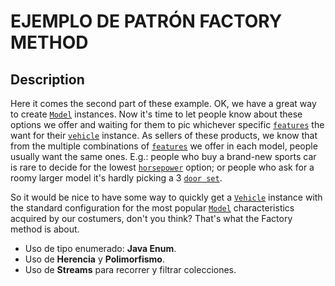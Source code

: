 # EJEMPLO DE PATRÓN FACTORY METHOD

## Description

Here it comes the second part of these example. OK, we have a great way to create [`Model`](src/main/java/vehicle/Model.java)
instances. Now it's time to let people know about these options we offer and waiting for them to pic whichever specific
[`features`](src/main/java/feature/Feature.java) the want for their [`vehicle`](src/main/java/vehicle/Vehicle.java) instance.
As sellers of these products, we know that from the multiple combinations of [`features`](src/main/java/feature/Feature.java)
we offer in each model, people usually want the same ones. E.g.: people who buy a brand-new sports car is rare to
decide for the lowest [`horsepower`](src/main/java/feature/HorsePower.java) option; or people who ask for
a roomy larger model it's hardly picking a 3 [`door set`](src/main/java/feature/DoorsCount.java).

So it would be nice to have some way to quickly get a [`Vehicle`](src/main/java/vehicle/Vehicle.java) instance
with the standard configuration for the most popular [`Model`](src/main/java/vehicle/Model.java) characteristics
acquired by our costumers, don't you think? That's what the Factory method is about.

* Uso de tipo enumerado: **Java Enum**.
* Uso de **Herencia** y **Polimorfismo**.
* Uso de **Streams** para recorrer y filtrar colecciones.
